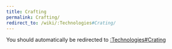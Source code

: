 ```yaml
---
title: Crafting
permalink: Crafting/
redirect_to: /wiki/:Technologies#Crating/
---
```


You should automatically be redirected to [:Technologies#Crating](/keeperrl_wiki/:Technologies#Crating/)
